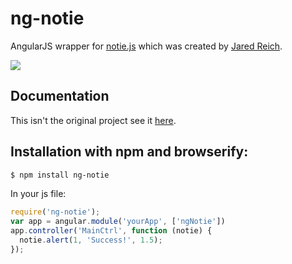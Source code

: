 # ng-notie

AngularJS wrapper for [notie.js](https://github.com/jaredreich/notie.js) which was created by [Jared Reich](https://github.com/jaredreich).

[![](https://raw.githubusercontent.com/jaredreich/notie.js/master/demo.gif)](https://github.com/jaredreich/notie.js)

## Documentation

This isn't the original project see it [here](https://github.com/jaredreich/notie.js).

## Installation with npm and browserify:
```bash
$ npm install ng-notie
```
In your js file:
```javascript
require('ng-notie');
var app = angular.module('yourApp', ['ngNotie'])
app.controller('MainCtrl', function (notie) {
  notie.alert(1, 'Success!', 1.5);
});
```
